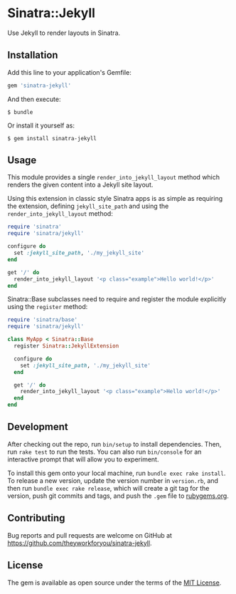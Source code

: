 # Sinatra::Jekyll

Use Jekyll to render layouts in Sinatra.

## Installation

Add this line to your application's Gemfile:

```ruby
gem 'sinatra-jekyll'
```

And then execute:

    $ bundle

Or install it yourself as:

    $ gem install sinatra-jekyll

## Usage

This module provides a single `render_into_jekyll_layout` method which renders the given content into a Jekyll site layout.

Using this extension in classic style Sinatra apps is as simple as requiring the extension, defining `jekyll_site_path` and using the `render_into_jekyll_layout` method:

```ruby
require 'sinatra'
require 'sinatra/jekyll'

configure do
  set :jekyll_site_path, './my_jekyll_site'
end

get '/' do
  render_into_jekyll_layout '<p class="example">Hello world!</p>'
end
```

Sinatra::Base subclasses need to require and register the module explicitly using the `register` method:

```ruby
require 'sinatra/base'
require 'sinatra/jekyll'

class MyApp < Sinatra::Base
  register Sinatra::JekyllExtension

  configure do
    set :jekyll_site_path, './my_jekyll_site'
  end

  get '/' do
    render_into_jekyll_layout '<p class="example">Hello world!</p>'
  end
end
```

## Development

After checking out the repo, run `bin/setup` to install dependencies. Then, run `rake test` to run the tests. You can also run `bin/console` for an interactive prompt that will allow you to experiment.

To install this gem onto your local machine, run `bundle exec rake install`. To release a new version, update the version number in `version.rb`, and then run `bundle exec rake release`, which will create a git tag for the version, push git commits and tags, and push the `.gem` file to [rubygems.org](https://rubygems.org).

## Contributing

Bug reports and pull requests are welcome on GitHub at https://github.com/theyworkforyou/sinatra-jekyll.

## License

The gem is available as open source under the terms of the [MIT License](http://opensource.org/licenses/MIT).
